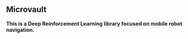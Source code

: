 ## Microvault

**This is a Deep Reinforcement Learning library focused on mobile robot navigation.**
